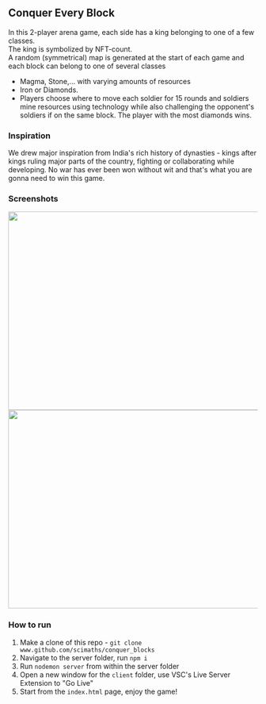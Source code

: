 ## Conquer Every Block
In this 2-player arena game, each side has a king belonging to one of a few classes. </br>
The king is symbolized by NFT-count.</br> 
A random (symmetrical) map is generated at the start of each game and each block can belong to one of several classes 
- Magma, Stone,... with varying amounts of resources 
- Iron or Diamonds. 
- Players choose where to move each soldier for 15 rounds and soldiers mine resources using technology while also challenging the opponent's soldiers if on the same block. The player with the most diamonds wins.

### Inspiration
We drew major inspiration from India's rich history of dynasties - kings after kings ruling major parts of the country, fighting or collaborating while developing. No war has ever been won without wit and that's what you are gonna need to win this game.

### Screenshots
<img src="https://user-images.githubusercontent.com/81357954/149632588-1eb23c37-891f-46cc-a5fb-accef85c73cf.jpeg" width="600" height="400">

<img src="https://user-images.githubusercontent.com/81357954/149632541-e4db8200-e880-4e25-bb9e-380b4a38c504.jpeg" width="600" height="400">

### How to run
1. Make a clone of this repo - `git clone www.github.com/scimaths/conquer_blocks`
2. Navigate to the server folder, run `npm i`
3. Run `nodemon server` from within the server folder
4. Open a new window for the `client` folder, use VSC's Live Server Extension to "Go Live"
5. Start from the `index.html` page, enjoy the game!
